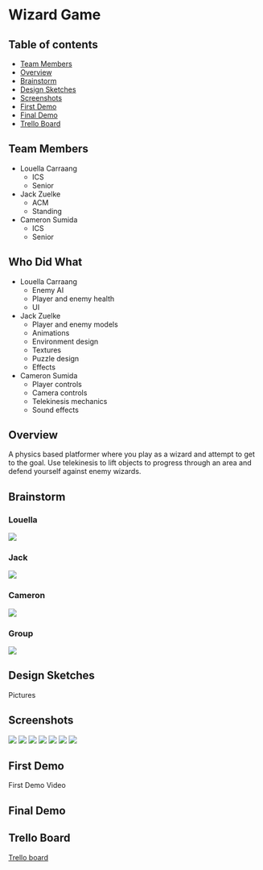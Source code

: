 # Wizard Game

## Table of contents

* [Team Members](#team-members)
* [Overview](#overview)
* [Brainstorm](#brainstorm)
* [Design Sketches](#design-sketches)
* [Screenshots](#screenshots)
* [First Demo](#first-demo)
* [Final Demo](#final-demo)
* [Trello Board](#trello-board)

## Team Members
* Louella Carraang
  * ICS
  * Senior
* Jack Zuelke
  * ACM
  * Standing
* Cameron Sumida
  * ICS
  * Senior

## Who Did What
* Louella Carraang
  * Enemy AI
  * Player and enemy health
  * UI
* Jack Zuelke
  * Player and enemy models
  * Animations
  * Environment design
  * Textures
  * Puzzle design
  * Effects
* Cameron Sumida
  * Player controls
  * Camera controls
  * Telekinesis mechanics
  * Sound effects

## Overview
A physics based platformer where you play as a wizard and attempt to get to the goal. Use telekinesis to lift objects to progress through an area and defend yourself against enemy wizards.

## Brainstorm

### Louella
![](doc/louellabrainstorm.png)

### Jack
![](doc/jackbrainstorm.png)

### Cameron
![](doc/cameronbrainstorm.png)

### Group
![](doc/groupbrainstorm2.png)

## Design Sketches
Pictures

## Screenshots
![](doc/screenshot1.png)
![](doc/screenshot2.png)
![](doc/screenshot3.png)
![](doc/screenshot5.png)
![](doc/screenshot4.png)
![](doc/screenshot6.png)
![](doc/screenshot7.png)

## First Demo
First Demo Video

## Final Demo

## Trello Board
[Trello board](https://trello.com/b/sTJ1Key2/project-management)
